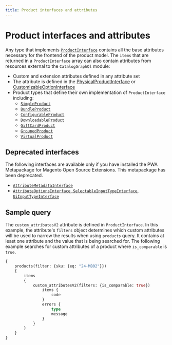```yaml
---
title: Product interfaces and attributes
---
```


# Product interfaces and attributes

Any type that implements [`ProductInterface`](https://developer.adobe.com/commerce/webapi/graphql-api/beta/index.html#definition-ProductInterface) contains all the base attributes necessary for the frontend of the product model.
The `items` that are returned in a `ProductInterface` array can also contain attributes from resources external to the `CatalogGraphQl` module:

-  Custom and extension attributes defined in any attribute set
-  The attribute is defined in the [PhysicalProductInterface](https://developer.adobe.com/commerce/webapi/graphql-api/index.html#definition-PhysicalProductInterface) or [CustomizableOptionInterface](customizable-option.md)
-  Product types that define their own implementation of `ProductInterface` including:
   -  [`SimpleProduct`](types/simple.md)
   -  [`BundleProduct`](types/bundle.md)
   -  [`ConfigurableProduct`](types/configurable.md)
   -  [`DownloadableProduct`](types/downloadable.md)
   -  [`GiftCardProduct`](types/gift-card.md)
   -  [`GroupedProduct`](types/grouped.md)
   -  [`VirtualProduct`](types/virtual.md)

## Deprecated interfaces

The following interfaces are available only if you have installed the PWA Metapackage for Magento Open Source Extensions. This metapackage has been deprecated.

- [`AttributeMetadataInterface`](attribute-metadata.md)
- [`AttributeOptionsInterface`, `SelectableInputTypeInterface`, `UiInputTypeInterface`](pwa-implementations.md)

## Sample query

The `custom_attributesV2` attribute is defined in `ProductInterface`. In this example, the attribute's `filters` object determines which custom attributes will be used to narrow the results when using `products` query. It contains at least one attribute and the value that is being searched for. The following example searches for custom attributes of a product where `is_comparable` is `true`.

```graphql
{
    products(filter: {sku: {eq: "24-MB02"}})
    {
        items
        {
            custom_attributesV2(filters: {is_comparable: true})                                 {
                items {
                    code
                }
                errors {
                    type
                    message
                }
            }
        }
    }
}
```
